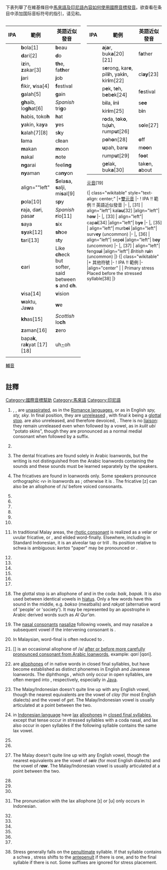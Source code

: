 下表列舉了在維基條目中[馬來語及](https://zh.wikipedia.org/wiki/馬來語 "wikilink")[印尼語內容如何使用國際音標發音](https://zh.wikipedia.org/wiki/印尼語 "wikilink")。欲查看在条目中添加国际音标符号的指引，请见和。

<div style="width: 48%; display: inline-block; margin-right: auto;">

| IPA         | 範例                                                       | 英語近似發音                                                    |
| ----------- | -------------------------------------------------------- | --------------------------------------------------------- |
| <big></big> | **b**ola\[1\]                                            | **b**eau                                                  |
| <big></big> | **d**ari\[2\]                                            | **d**o                                                    |
| <big></big> | i**z**in, **z**akar\[3\]                                 | **th**e, fa**th**er                                       |
| <big></big> | **j**ari                                                 | **j**ob                                                   |
| <big></big> | **f**ikir, **v**isa\[4\]                                 | **f**estival                                              |
| <big></big> | **g**alah\[5\]                                           | **g**ain                                                  |
| <big></big> | **gh**aib, lo**gh**at\[6\]                               | *Spanish* tri**g**o                                       |
| <big></big> | **h**abis, toko**h**                                     | **h**at                                                   |
| <big></big> | **y**akin, ka**y**a                                      | **y**es                                                   |
| <big></big> | **k**alah\[7\]\[8\]                                      | s**k**y                                                   |
| <big></big> | **l**ama                                                 | c**l**ean                                                 |
| <big></big> | **m**akan                                                | **m**oon                                                  |
| <big></big> | **n**akal                                                | **n**ote                                                  |
| <big></big> | **ng**arai                                               | feeli**ng**                                               |
| <big></big> | **ny**aman                                               | ca**ny**on                                                |
| <big></big> | align=""left"| **S**ela**s**a, **s**alji, mi**s**al\[9\] | **th**ink, **th**ree                                      |
| <big></big> | **p**ola\[10\]                                           | s**p**y                                                   |
| <big></big> | **r**aja, da**r**i, pasa**r**                            | *Spanish* **r**ío\[11\]                                   |
| <big></big> | **s**aya                                                 | **s**ix                                                   |
| <big></big> | **sy**ak\[12\]                                           | **sh**oe                                                  |
| <big></big> | **t**ari\[13\]                                           | s**t**y                                                   |
| <big></big> | **c**ari                                                 | Like **ch**eck but softer, said between **s** and **ch**. |
| <big></big> | **v**isa\[14\]                                           | **v**ision                                                |
| <big></big> | **w**aktu, Ja**w**a                                      | **w**e                                                    |
| <big></big> | **kh**as\[15\]                                           | *Scottish* lo**ch**                                       |
| <big></big> | **z**aman\[16\]                                          | **z**ero                                                  |
| <big></big> | bapa**k**, ra**k**yat \[17\]\[18\]                       | uh<u>**-**</u>oh                                          |
|             |                                                          |                                                           |

[輔音](https://zh.wikipedia.org/wiki/輔音 "wikilink")

</div>

<div style="float: right; width: 48%;">

| IPA         | 範例                                                          | 英語近似發音               |
| ----------- | ----------------------------------------------------------- | -------------------- |
| <big></big> | **a**j**a**r, buk**a**\[20\]\[21\]                          | f**a**ther           |
| <big></big> | s**e**rong, kar**e**, pil**i**h, yak**i**n, kir**i**m\[22\] | cl**ay**\[23\]       |
| <big></big> | p**e**k, t**e**h, b**e**b**e**k\[24\]                       | f**e**stival         |
| <big></big> | b**i**la, **i**n**i**                                       | s**ee**              |
| <big></big> | kir**i**m\[25\]                                             | b**i**n              |
| <big></big> | r**o**da, t**o**k**o**, tuj**u**h, rump**u**t\[26\]         | s**o**le\[27\]       |
| <big></big> | p**o**h**o**n\[28\]                                         | **o**ff              |
| <big></big> | **u**pah, bar**u**                                          | m**oo**n             |
| <big></big> | rump**u**t\[29\]                                            | f**oo**t             |
| <big></big> | g**e**lak, buk**a**\[30\]                                   | tak**e**n, **a**bout |

[元音](../Page/元音.md "wikilink")\[19\]


{| class="wikitable" style="text-align: center;" |+[雙元音](https://zh.wikipedia.org/wiki/雙元音 "wikilink") |- \! IPA \!\! 範例 \!\! 英語近似發音 |- |<big>, </big>\[31\] | align="left"| kal**au**\[32\] |align="left"| h**ow** |- |<big>, </big>\[33\] | align="left"| cap**ai**\[34\] |align="left"| b**ye** |- |<big>, </big>\[35\] | align="left"| murb**ei** |align="left"| surv**ey** (uncommon) |- |<big>, </big>\[36\] | align="left"| sep**oi** |align="left"| b**oy** (uncommon) |- |<big>, </big>\[37\] | align="left"| fengs**ui** |align="left"| *British* r**ui**n (uncommon) |}
{| class="wikitable" |+ 其他符號 |- \! IPA \!\! 範例 |- |align="center" |<big></big> | Primary stress
Placed before the stressed syllable\[38\] |}

</div>

## 註釋

[Category:國際音標幫助](https://zh.wikipedia.org/wiki/Category:國際音標幫助 "wikilink") [Category:馬來語](https://zh.wikipedia.org/wiki/Category:馬來語 "wikilink") [Category:印尼語](https://zh.wikipedia.org/wiki/Category:印尼語 "wikilink")

1.  , ,  are [unaspirated](https://zh.wikipedia.org/wiki/aspiration_\(phonetics\) "wikilink"), as in the [Romance languages](https://zh.wikipedia.org/wiki/Romance_languages "wikilink"), or as in English *spy, sty, sky.* In final position, they are [unreleased](https://zh.wikipedia.org/wiki/unreleased_stop "wikilink") , with final *k* being a [glottal stop](https://zh.wikipedia.org/wiki/glottal_stop "wikilink").  are also unreleased, and therefore devoiced, . There is no [liaison](https://zh.wikipedia.org/wiki/Liaison_\(French\) "wikilink"): they remain unreleased even when followed by a vowel, as in *kulit ubi* "potato skins", though they are pronounced as a normal medial consonant when followed by a suffix.

2.
3.  The dental fricatives  are found solely in Arabic loanwords, but the writing is not distinguished from the Arabic loanwords containing the  sounds and these sounds must be learned separately by the speakers.

4.  The fricatives  are found in loanwords only. Some speakers pronounce orthographic ‹v› in loanwords as ; otherwise it is . The fricative \[z\] can also be an allophone of /s/ before voiced consonants.

5.
6.
7.
8.
9.
10.
11. In traditional Malay areas, the [rhotic consonant](https://zh.wikipedia.org/wiki/rhotic_consonant "wikilink")  is realized as a velar or uvular fricative,  or , and elided word-finally. Elsewhere, including in Standard Indonesian, it is an alveolar tap  or trill . Its position relative to schwa is ambiguous: *kertas* "paper" may be pronounced  or .

12.
13.
14.
15.
16.
17.
18. The glottal stop  is an allophone of  and  in the coda: *baik*, *bapak*. It is also used between identical vowels in [hiatus](https://zh.wikipedia.org/wiki/Hiatus_\(linguistics\) "wikilink"). Only a few words have this sound in the middle, e.g. *bakso* (meatballs) and *rakyat* (alternative word of 'people' or 'society'). It may be represented by an apostrophe in Arabic derived words such as *Al Qur'an*.

19. The [nasal consonants](https://zh.wikipedia.org/wiki/nasal_consonant "wikilink")  [nasalize](https://zh.wikipedia.org/wiki/nasal_vowel "wikilink") following vowels, and may nasalize a subsequent vowel if the intervening consonant is .

20. In Malaysian, word-final  is often reduced to .

21. \[\] is an occasional allophone of /a/ [after or before more carefully pronounced consonant from Arabic loanwords](https://zh.wikipedia.org/wiki/Arabic_phonology#Vowels "wikilink"), example: *qari* \[qɑri\].

22.  are [allophones](https://zh.wikipedia.org/wiki/allophone "wikilink") of  in native words in closed final syllables, but have become established as distinct phonemes in English and Javanese loanwords. The diphthongs , which only occur in open syllables, are often merged into , respectively, especially in [Java](../Page/Java.md "wikilink").

23. The Malay/Indonesian  doesn't quite line up with any English vowel, though the nearest equivalents are the vowel of *clay* (for most English dialects) and the vowel of *get*. The Malay/Indonesian vowel is usually articulated at a point between the two.

24.  in [Indonesian language](https://zh.wikipedia.org/wiki/Indonesian_language "wikilink") have [lax](https://zh.wikipedia.org/wiki/tenseness "wikilink") [allophones](https://zh.wikipedia.org/wiki/allophone "wikilink")  in [closed final syllables](https://zh.wikipedia.org/wiki/closed_syllable "wikilink"), except that tense  occur in stressed syllables with a coda nasal, and lax  also occur in open syllables if the following syllable contains the same lax vowel.

25.
26.
27. The Malay  doesn't quite line up with any English vowel, though the nearest equivalents are the vowel of *s**o**le* (for most English dialects) and the vowel of *r**aw***. The Malay/Indonesian vowel is usually articulated at a point between the two.

28.
29.
30.
31. The pronunciation with the lax allophone \[ɪ\] or \[ʊ\] only occurs in Indonesian.

32.
33.
34.
35.
36.
37.
38. Stress generally falls on the [penultimate](https://zh.wikipedia.org/wiki/penult "wikilink") syllable. If that syllable contains a schwa , stress shifts to the [antepenult](https://zh.wikipedia.org/wiki/antepenult "wikilink") if there is one, and to the final syllable if there is not. Some suffixes are ignored for stress placement.